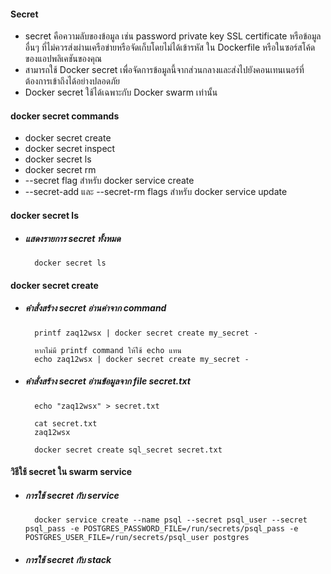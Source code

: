 #### Secret

- secret คือความลับของข้อมูล เช่น password private key SSL certificate หรือข้อมูลอื่นๆ ที่ไม่ควรส่งผ่านเครือข่ายหรือจัดเก็บโดยไม่ได้เข้ารหัส ใน Dockerfile หรือในซอร์สโค้ดของแอปพลิเคชันของคุณ
- สามารถใช้ Docker secret เพื่อจัดการข้อมูลนี้จากส่วนกลางและส่งไปยังคอนเทนเนอร์ที่ต้องการเข้าถึงได้อย่างปลอดภัย
- Docker secret ใช้ได้เฉพาะกับ Docker swarm เท่านั้น

#### docker secret commands

- docker secret create
- docker secret inspect
- docker secret ls
- docker secret rm
- --secret flag สำหรับ docker service create
- --secret-add และ --secret-rm flags สำหรับ docker service update

#### docker secret ls

- ##### แสดงรายการ secret ทั้งหมด

        docker secret ls
    
#### docker secret create

- ##### คำสั่งสร้าง secret อ่านค่าจาก command 

    
        printf zaq12wsx | docker secret create my_secret -
    
        หากไม่มี printf command ให้ใช้ echo แทน
        echo zaq12wsx | docker secret create my_secret -
    
- ##### คำสั่งสร้าง secret อ่านข้อมูลจาก file secret.txt

        echo "zaq12wsx" > secret.txt

        cat secret.txt
        zaq12wsx
        
        docker secret create sql_secret secret.txt

#### วิธีใช้ secret ใน swarm service 

- ##### การใช้ secret กับ service

        docker service create --name psql --secret psql_user --secret psql_pass -e POSTGRES_PASSWORD_FILE=/run/secrets/psql_pass -e POSTGRES_USER_FILE=/run/secrets/psql_user postgres 

- ##### การใช้ secret กับ stack
